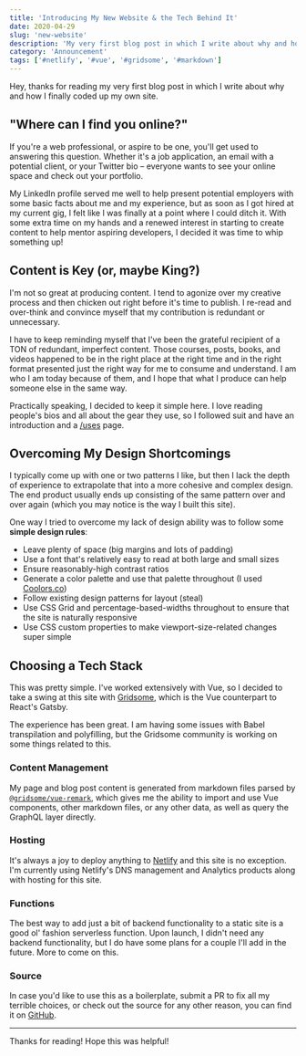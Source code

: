```yaml
---
title: 'Introducing My New Website & the Tech Behind It'
date: 2020-04-29
slug: 'new-website'
description: 'My very first blog post in which I write about why and how I finally coded up my own site.'
category: 'Announcement'
tags: ['#netlify', '#vue', '#gridsome', '#markdown']
---
```


Hey, thanks for reading my very first blog post in which I write about why and how I finally coded up my own site.

## "Where can I find you online?"

If you're a web professional, or aspire to be one, you'll get used to answering this question. Whether it's a job application, an email with a potential client, or your Twitter bio – everyone wants to see your online space and check out your portfolio.

My LinkedIn profile served me well to help present potential employers with some basic facts about me and my experience, but as soon as I got hired at my current gig, I felt like I was finally at a point where I could ditch it. With some extra time on my hands and a renewed interest in starting to create content to help mentor aspiring developers, I decided it was time to whip something up!

## Content is Key (or, maybe King?)

I'm not so great at producing content. I tend to agonize over my creative process and then chicken out right before it's time to publish. I re-read and over-think and convince myself that my contribution is redundant or unnecessary.

I have to keep reminding myself that I've been the grateful recipient of a TON of redundant, imperfect content. Those courses, posts, books, and videos happened to be in the right place at the right time and in the right format presented just the right way for me to consume and understand. I am who I am today because of them, and I hope that what I produce can help someone else in the same way.

Practically speaking, I decided to keep it simple here. I love reading people's bios and all about the gear they use, so I followed suit and have an introduction and a [/uses](https://swank.dev/uses/) page.

## Overcoming My Design Shortcomings

I typically come up with one or two patterns I like, but then I lack the depth of experience to extrapolate that into a more cohesive and complex design. The end product usually ends up consisting of the same pattern over and over again (which you may notice is the way I built this site).

One way I tried to overcome my lack of design ability was to follow some **simple design rules**:

- Leave plenty of space (big margins and lots of padding)
- Use a font that's relatively easy to read at both large and small sizes
- Ensure reasonably-high contrast ratios
- Generate a color palette and use that palette throughout (I used [Coolors.co](https://coolors.co/))
- Follow existing design patterns for layout (steal)
- Use CSS Grid and percentage-based-widths throughout to ensure that the site is naturally responsive
- Use CSS custom properties to make viewport-size-related changes super simple

## Choosing a Tech Stack

This was pretty simple. I've worked extensively with Vue, so I decided to take a swing at this site with [Gridsome](https://gridsome.org), which is the Vue counterpart to React's Gatsby.

The experience has been great. I am having some issues with Babel transpilation and polyfilling, but the Gridsome community is working on some things related to this.

### Content Management

My page and blog post content is generated from markdown files parsed by [`@gridsome/vue-remark`](https://gridsome.org/plugins/@gridsome/vue-remark), which gives me the ability to import and use Vue components, other markdown files, or any other data, as well as query the GraphQL layer directly.

### Hosting

It's always a joy to deploy anything to [Netlify](https://netlify.com/) and this site is no exception. I'm currently using Netlify's DNS management and Analytics products along with hosting for this site.

### Functions

The best way to add just a bit of backend functionality to a static site is a good ol' fashion serverless function. Upon launch, I didn't need any backend functionality, but I do have some plans for a couple I'll add in the future. More to come on this.

### Source

In case you'd like to use this as a boilerplate, submit a PR to fix all my terrible choices, or check out the source for any other reason, you can find it on [GitHub](https://github.com/bswank/swank.dev).

---

Thanks for reading! Hope this was helpful!
